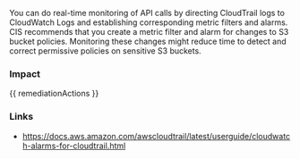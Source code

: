 
You can do real-time monitoring of API calls by directing CloudTrail logs to CloudWatch Logs and establishing corresponding metric filters and alarms.
CIS recommends that you create a metric filter and alarm for changes to S3 bucket policies. Monitoring these changes might reduce time to detect and correct permissive policies on sensitive S3 buckets.


### Impact
<!-- Add Impact here -->

<!-- DO NOT CHANGE -->
{{ remediationActions }}

### Links
- https://docs.aws.amazon.com/awscloudtrail/latest/userguide/cloudwatch-alarms-for-cloudtrail.html


